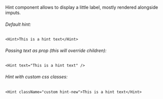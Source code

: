 Hint component allows to display a little label, mostly rendered alongside imputs.

###### Default hint:

    <Hint>This is a hint text</Hint>

###### Passing text as prop (this will override children):

	<Hint text="This is a hint text" />

###### Hint with custom css classes:

	<Hint className="custom hint-new">This is a hint text</Hint>


